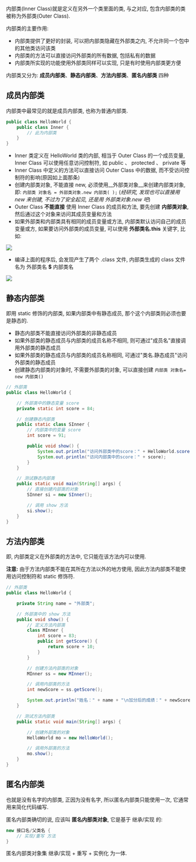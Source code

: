 内部类(Inner Class)就是定义在另外一个类里面的类, 与之对应, 包含内部类的类被称为外部类(Outer Class).

内部类的主要作用:

- 内部类提供了更好的封装, 可以把内部类隐藏在外部类之内, 不允许同一个包中的其他类访问该类
- 内部类的方法可以直接访问外部类的所有数据, 包括私有的数据
- 内部类所实现的功能使用外部类同样可以实现, 只是有时使用内部类更方便

内部类又分为: __成员内部类__、__静态内部类__、__方法内部类__、__匿名内部类__ 四种

## 成员内部类
内部类中最常见的就是成员内部类, 也称为普通内部类.

```java
public class HelloWorld {
    public class Inner {
        // 此为内部类
    }
}
```

- Inner 类定义在 HelloWorld 类的内部, 相当于 Outer Class 的一个成员变量, Inner Class 可以使用任意访问控制符, 如 public 、 protected 、 private 等
- Inner Class 中定义的方法可以直接访问 Outer Class 中的数据, 而不受访问控制符的影响(原因如上面那条)
- 创建内部类对象, 不能直接 new, 必须使用__外部类对象__来创建内部类对象, 即: `内部类 对象名 = 外部类对象.new 内部类( );` (_经研究, 发现也可以直接用 new 来创建, 不过为了安全起见, 还是用 外部类对象.new 吧_)
- Outer Class __不能直接__ 使用 Inner Class 的成员和方法, 要先创建 __内部类对象__, 然后通过这个对象来访问其成员变量和方法
- 如果外部类和内部类具有相同的成员变量或方法, 内部类默认访问自己的成员变量或方, 如果要访问外部类的成员变量, 可以使用 __外部类名.this__ 关键字, 比如:

![](http://i61.tinypic.com/11blzpy.jpg)

- 编译上面的程序后, 会发现产生了两个 .class 文件, 内部类生成的 class 文件名为 外部类名 __$__ 内部类名

![](http://i60.tinypic.com/2wgyirs.jpg)

## 静态内部类
即用 static 修饰的内部类, 如果内部类中有静态成员, 那个这个内部类则必须也要是静态的.

- 静态内部类不能直接访问外部类的非静态成员
- 如果外部类的静态成员与内部类的成员名称不相同, 则可通过"成员名"直接调用外部类的静态成员
- 如果外部类的静态成员与内部类的成员名称相同, 可通过"类名.静态成员"访问外部类的静态成员
- 创建静态内部类的对象时, 不需要外部类的对象, 可以直接创建 `内部类 对象名= new 内部类()`

```java
// 外部类
public class HelloWorld {

    // 外部类中的静态变量 score
    private static int score = 84;

    // 创建静态内部类
    public static class SInner {
        // 内部类中的变量 score
        int score = 91;

        public void show() {
            System.out.println("访问外部类中的score：" + HelloWorld.score);
            System.out.println("访问内部类中的score：" + score);
        }
    }

    // 测试静态内部类
    public static void main(String[] args) {
        // 直接创建内部类的对象
        SInner si = new SInner();

        // 调用 show 方法
        si.show();
    }
}
```

## 方法内部类
即, 内部类定义在外部类的方法中, 它只能在该方法内可以使用.


**注意:** 由于方法内部类不能在其所在方法以外的地方使用, 因此方法内部类不能使用访问控制符和 static 修饰符.

```java
// 外部类
public class HelloWorld {

    private String name = "外部类";

    // 外部类中的 show 方法
    public void show() {
        // 定义方法内部类
        class MInner {
            int score = 83;
            public int getScore() {
                return score + 10;
            }
        }

        // 创建方法内部类的对象
        MInner ss = new MInner();

        // 调用内部类的方法
        int newScore = ss.getScore();

        System.out.println("姓名：" + name + "\n加分后的成绩：" + newScore);
    }

    // 测试方法内部类
    public static void main(String[] args) {

        // 创建外部类的对象
        HelloWorld mo = new HelloWorld();

        // 调用外部类的方法
        mo.show();
    }
}
```

## 匿名内部类
也就是没有名字的内部类, 正因为没有名字, 所以匿名内部类只能使用一次, 它通常用来简化代码编写.

匿名内部类确切的说, 应该叫 __匿名内部类对象__, 它是基于 继承/实现 的:

```java
new 接口名/父类名 {
    // 实现/重写 方法
}
```


匿名内部类对象集 继承/实现 + 重写 + 实例化 为一体.
